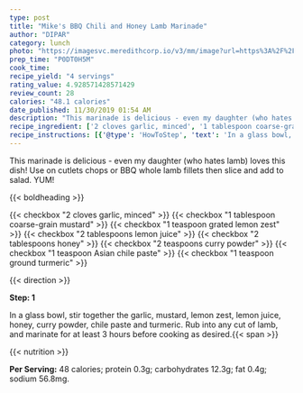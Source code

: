 ```yaml
---
type: post
title: "Mike's BBQ Chili and Honey Lamb Marinade"
author: "DIPAR"
category: lunch
photo: "https://imagesvc.meredithcorp.io/v3/mm/image?url=https%3A%2F%2Fimages.media-allrecipes.com%2Fuserphotos%2F8021034.jpg"
prep_time: "P0DT0H5M"
cook_time: 
recipe_yield: "4 servings"
rating_value: 4.928571428571429
review_count: 28
calories: "48.1 calories"
date_published: 11/30/2019 01:54 AM
description: "This marinade is delicious - even my daughter (who hates lamb) loves this dish!  Use on cutlets chops or BBQ whole lamb fillets then slice and add to salad. YUM!"
recipe_ingredient: ['2 cloves garlic, minced', '1 tablespoon coarse-grain mustard', '1 teaspoon grated lemon zest', '2 tablespoons lemon juice', '2 tablespoons honey', '2 teaspoons curry powder', '1 teaspoon Asian chile paste', '1 teaspoon ground turmeric']
recipe_instructions: [{'@type': 'HowToStep', 'text': 'In a glass bowl, stir together the garlic, mustard, lemon zest, lemon juice, honey, curry powder, chile paste and turmeric. Rub into any cut of lamb, and marinate for at least 3 hours before cooking as desired.\n'}]
---
```


This marinade is delicious - even my daughter (who hates lamb) loves this dish!  Use on cutlets chops or BBQ whole lamb fillets then slice and add to salad. YUM! 

{{< boldheading >}}

{{< checkbox "2 cloves garlic, minced" >}}
{{< checkbox "1 tablespoon coarse-grain mustard" >}}
{{< checkbox "1 teaspoon grated lemon zest" >}}
{{< checkbox "2 tablespoons lemon juice" >}}
{{< checkbox "2 tablespoons honey" >}}
{{< checkbox "2 teaspoons curry powder" >}}
{{< checkbox "1 teaspoon Asian chile paste" >}}
{{< checkbox "1 teaspoon ground turmeric" >}}


{{< direction >}}

**Step: 1**

In a glass bowl, stir together the garlic, mustard, lemon zest, lemon juice, honey, curry powder, chile paste and turmeric. Rub into any cut of lamb, and marinate for at least 3 hours before cooking as desired.{{< span >}}

{{< nutrition >}}

**Per Serving:** 48 calories; protein 0.3g; carbohydrates 12.3g; fat 0.4g; sodium 56.8mg.